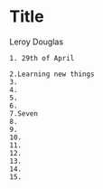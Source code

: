 # Title
Leroy Douglas
```
1. 29th of April

2.Learning new things
3.
4.
5.
6.
7.Seven
8.
9.
10.
11.
12.
13.
14.
15.
```
